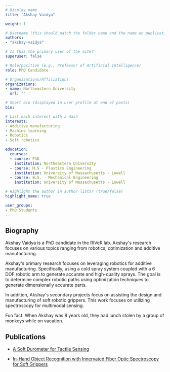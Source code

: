 ```yaml
---
# Display name
title: "Akshay Vaidya"

weight: 1

# Username (this should match the folder name and the name on publications)
authors:
- "akshay-vaidya"

# Is this the primary user of the site?
superuser: false

# Role/position (e.g., Professor of Artificial Intelligence)
role: PhD Candidate

# Organizations/Affiliations
organizations:
- name: Northeastern University
  url: ""

# Short bio (displayed in user profile at end of posts)
bio:

# List each interest with a dash
interests:
- Additive manufacturing
- Machine learning
- Robotics
- Soft robotics

education:
  courses:
  - course: PhD
    institution: Northeastern University
  - course: M.S - Plastics Engineering
    institution: University of Massachusetts - Lowell
  - course: B.S. - Mechanical Engineering
    institution: University of Massachusetts - Lowell

# Highlight the author in author lists? (true/false)
highlight_name: true

user_groups:
- PhD Students
---
```

## Biography

Akshay Vaidya is a PhD candidate in the RIVeR lab. Akshay's research focuses on various topics ranging from robotics, optimization and additive manufacturing.

Akshay's primary research focuses on leveraging robotics for additive manufacturing. Specifically, using a cold spray system coupled with a 6 DOF robotic arm to generate accurate and high-quality sprays. The goal is to determine complex robotic paths using optimization techniques to generate dimensionally accurate parts.  

In addition, Akshay's secondary projects focus on assisting the design and manufacturing of soft robotic grippers. This work focuses on utilizing spectroscopy for multimodal sensing.  

Fun fact: When Akshay was 8 years old, they had lunch stolen by a group of monkeys while on vacation.

## Publications

- [A Soft Durometer for Tactile Sensing](http://doi.org/10.1109/RoboSoft51838.2021.9479217)

- [In-Hand Object Recognition with Innervated Fiber Optic Spectroscopy for Soft Grippers](http://doi.org/10.1109/RoboSoft54090.2022.9762166)
